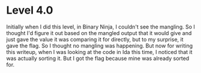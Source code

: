 # Level 4.0

Initially when I did this level, in Binary Ninja, I couldn't see the mangling. So I thought I'd figure it out based on the mangled output that it would give and just gave the value it was comparing it for directly, but to my surprise, it gave the flag. So I thought no mangling was happening. But now for writing this writeup, when I was looking at the code in Ida this time, I noticed that it was actually sorting it. But I got the flag because mine was already sorted for.
